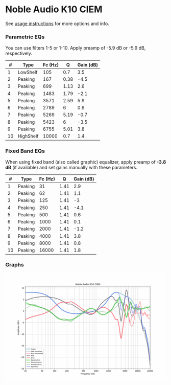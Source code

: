# Noble Audio K10 CIEM
See [usage instructions](https://github.com/jaakkopasanen/AutoEq#usage) for more options and info.

### Parametric EQs
You can use filters 1-5 or 1-10. Apply preamp of -5.9 dB or -5.9 dB, respectively.

|   # | Type      |   Fc (Hz) |    Q |   Gain (dB) |
|-----|-----------|-----------|------|-------------|
|   1 | LowShelf  |       105 | 0.7  |         3.5 |
|   2 | Peaking   |       167 | 0.38 |        -4.5 |
|   3 | Peaking   |       699 | 1.13 |         2.6 |
|   4 | Peaking   |      1483 | 1.79 |        -2.1 |
|   5 | Peaking   |      3571 | 2.59 |         5.9 |
|   6 | Peaking   |      2789 | 6    |         0.9 |
|   7 | Peaking   |      5269 | 5.19 |        -0.7 |
|   8 | Peaking   |      5423 | 6    |        -3.5 |
|   9 | Peaking   |      6755 | 5.01 |         3.8 |
|  10 | HighShelf |     10000 | 0.7  |         1.4 |

### Fixed Band EQs
When using fixed band (also called graphic) equalizer, apply preamp of **-3.8 dB** (if available) and set gains manually with these parameters.

|   # | Type    |   Fc (Hz) |    Q |   Gain (dB) |
|-----|---------|-----------|------|-------------|
|   1 | Peaking |        31 | 1.41 |         2.9 |
|   2 | Peaking |        62 | 1.41 |         1.1 |
|   3 | Peaking |       125 | 1.41 |        -3   |
|   4 | Peaking |       250 | 1.41 |        -4.1 |
|   5 | Peaking |       500 | 1.41 |         0.6 |
|   6 | Peaking |      1000 | 1.41 |         0.1 |
|   7 | Peaking |      2000 | 1.41 |        -1.2 |
|   8 | Peaking |      4000 | 1.41 |         3.8 |
|   9 | Peaking |      8000 | 1.41 |         0.8 |
|  10 | Peaking |     16000 | 1.41 |         1.8 |

### Graphs
![](./Noble%20Audio%20K10%20CIEM.png)
